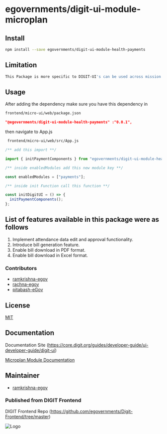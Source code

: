 # egovernments/digit-ui-module-microplan

## Install

```bash
npm install --save egovernments/digit-ui-module-health-payments
```

## Limitation

```bash
This Package is more specific to DIGIT-UI's can be used across mission's
```

## Usage

After adding the dependency make sure you have this dependency in

```bash
frontend/micro-ui/web/package.json
```

```json
"@egovernments/digit-ui-module-health-payments" :"0.0.1",
```

then navigate to App.js

```bash
 frontend/micro-ui/web/src/App.js
```

```jsx
/** add this import **/

import { initPaymentComponents } from "egovernments/digit-ui-module-health-payments"

/** inside enabledModules add this new module key **/

const enabledModules = ["payments"];

/** inside init Function call this function **/

const initDigitUI = () => {
  initPaymentComponents();
};

```

## List of features available in this package were as follows

1. Implement attendance data edit and approval functionality.
2. Introduce bill generation feature.
3. Enable bill download in PDF format.
4. Enable bill download in Excel format.


### Contributors

- [ramkrishna-egov](https://github.com/ramkrishna-egov)
- [rachna-egov](https://github.com/rachna-egov)
- [pitabash-eGov](https://github.com/pitabash-eGov)

## License

[MIT](https://choosealicense.com/licenses/mit/)

## Documentation

Documentation Site (https://core.digit.org/guides/developer-guide/ui-developer-guide/digit-ui)

[Microplan Module Documentation](https://docs.digit.org/public-health/v1.7/setup/configuration/ui-configuration)

## Maintainer

- [ramkrishna-egov](https://www.github.com/ramkrishna-egov)


### Published from DIGIT Frontend 
DIGIT Frontend Repo (https://github.com/egovernments/Digit-Frontend/tree/master)


![Logo](https://s3.ap-south-1.amazonaws.com/works-dev-asset/mseva-white-logo.png)

